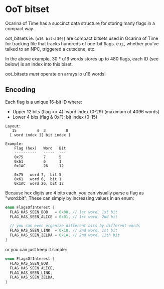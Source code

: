 
# OoT bitset

Ocarina of Time has a succinct data structure for storing many flags in a
compact way.

oot_bitsets ie. (`u16 bits[30]`) are compact bitsets used in Ocarina of Time
for tracking file that tracks hundreds of one-bit flags. e.g., whether you've
talked to an NPC, triggered a cutscene, etc.

In the above example, 30 * u16 words stores up to 480 flags, each ID
(see below) is an index into this biset.

oot_bitsets *must* operate on arrays io u16 words!

## Encoding

Each flag is a unique 16-bit ID where:
  - Upper 12 bits (flag >>  4): word index (0-29) (maximum of 4096 words)
  - Lower  4 bits (flag & 0xF): bit index (0-15)

```
Layout:
   15         4  3         0
  [ word index ][ bit index ]

Example:
    Flag (hex)   Word   Bit
    ----------   -----  ---
    0x75         7      5
    0x61         6      1
    0x1AC        26     12

    0x75   word 7,  bit 5
    0x61   word 6,  bit 1
    0x1AC  word 26, bit 12
```

Because hex digits are 4 bits each, you can visually parse a flag as "word:bit":
These can simply by increasing values in an enum:

```c
enum FlagsOfInterest {
  FLAG_HAS_SEEN_BOB   = 0x00, // 1st word, 1st bit
  FLAG_HAS_SEEN_ALICE = 0x01, // 1st word, 2nd bit

  // you can even organize different bits by different words
  FLAG_HAS_SEEN_LINK  = 0x10, // 2nd word, 1st bit
  FLAG_HAS_SEEN_ZELDA = 0x1A, // 2nd word, 11th bit
}
```

or you can just keep it simple:

```c
enum FlagsOfInterest {
  FLAG_HAS_SEEN_BOB,
  FLAG_HAS_SEEN_ALICE,
  FLAG_HAS_SEEN_LINK,
  FLAG_HAS_SEEN_ZELDA,
}
```

